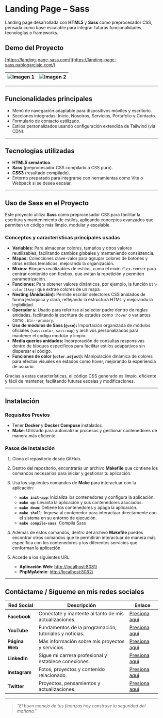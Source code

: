 # Landing Page – Sass

Landing page desarrollada con **HTML5** y **Sass** como preprocesador CSS, pensada como base escalable para integrar futuras funcionalidades, tecnologías o frameworks.

## Demo del Proyecto

[https://landing-page-sass.com/](https://landing-page-sass.pablogarciajc.com/)

| ![Imagen 1](https://pablogarciajc.com/wp-content/uploads/2025/07/landing-page-sass1.webp) | ![Imagen 2](https://pablogarciajc.com/wp-content/uploads/2025/07/landing-page-sass2.webp) |
|-----------|-----------|

---

## Funcionalidades principales

- Menú de navegación adaptable para dispositivos móviles y escritorio.
- Secciones integradas: Inicio, Nosotros, Servicios, Portafolio y Contacto.
- Formulario de contacto estilizado.
- Estilos personalizados usando configuración extendida de Tailwind (via CDN).

---

## Tecnologías utilizadas

- **HTML5 semántico**.
- **Sass** (preprocesador CSS compilado a CSS puro).
- **CSS3** (resultado compilado).
- Entorno preparado para integrarse con herramientas como Vite o Webpack si se desea escalar.

---

## Uso de Sass en el Proyecto

Este proyecto utiliza **Sass** como preprocesador CSS para facilitar la escritura y mantenimiento de estilos, aplicando conceptos avanzados que permiten un código más limpio, modular y escalable.

### Conceptos y características principales usadas

- **Variables:** Para almacenar colores, tamaños y otros valores reutilizables, facilitando cambios globales y manteniendo consistencia.
- **Mapas:** Colecciones clave-valor para agrupar colores de botones y otros estilos temáticos, mejorando la organización.
- **Mixins:** Bloques reutilizables de estilos, como el mixin `flex-center` para centrar contenido con flexbox, que evitan la repetición y permiten parametrización.
- **Funciones:** Para obtener valores dinámicos, por ejemplo, la función `btn-color($key)` que extrae colores de un mapa.
- **Nesting (Anidación):** Permite escribir selectores CSS anidados de forma jerárquica y clara, reflejando la estructura HTML y mejorando la legibilidad.
- **Operador `&`:** Usado para referirse al selector padre dentro de reglas anidadas, facilitando la escritura de estados como `:hover` o variantes como `.btn--primary`.
- **Uso de módulos de Sass (`@use`):** Importación organizada de módulos oficiales (`sass:color`, `sass:map`) y archivos personalizados para mantener el código modular y limpio.
- **Media queries anidados:** Incorporación de consultas responsivas dentro de bloques específicos para facilitar estilos adaptativos sin dispersar el código.
- **Funciones de color (`color.adjust`):** Manipulación dinámica de colores para efectos visuales en estados como hover, mejorando la experiencia de usuario.

Gracias a estas características, el código CSS generado es limpio, eficiente y fácil de mantener, facilitando futuras escalas y modificaciones.

---

## Instalación

### Requisitos Previos

- Tener **Docker** y **Docker Compose** instalados.
- **Make**: Utilizado para automatizar procesos y gestionar contenedores de manera más eficiente.

### Pasos de Instalación

1. Clona el repositorio desde GitHub.
2. Dentro del repositorio, encontrarás un archivo **Makefile** que contiene los comandos necesarios para iniciar y gestionar tu aplicación.
3. Usa los siguientes comandos de **Make** para interactuar con la aplicación:

   - **`make init-app`**: Inicializa los contenedores y configura la aplicación.
   - **`make up`**: Levanta la aplicación y sus contenedores asociados.
   - **`make down`**: Detiene los contenedores y apaga la aplicación.
   - **`make shell`**: Ingresa al contenedor para interactuar directamente con el sistema en su entorno de ejecución.
   - **`make compile-sass`**: Compila Sass

4. Además de estos comandos, dentro del archivo **Makefile** puedes encontrar otros comandos que te permitirán interactuar de manera más específica con los contenedores y los diferentes servicios que conforman la aplicación.

5. Accede a los siguientes URL:
   - **Aplicación Web**: [http://localhost:8081/](http://localhost:8081/)
   - **PhpMyAdmin**: [http://localhost:8082/](http://localhost:8082/)

---

## Contáctame / Sígueme en mis redes sociales

| Red Social   | Descripción                                              | Enlace                   |
|--------------|----------------------------------------------------------|--------------------------|
| **Facebook** | Conéctate y mantente al tanto de mis actualizaciones.    | [Presiona aquí](https://www.facebook.com/PabloGarciaJC) |
| **YouTube**  | Fundamentos de la programación, tutoriales y noticias.   | [Presiona aquí](https://www.youtube.com/@pablogarciajc)     |
| **Página Web** | Más información sobre mis proyectos y servicios.        | [Presiona aquí](https://pablogarciajc.com/)              |
| **LinkedIn** | Sigue mi carrera profesional y establece conexiones.     | [Presiona aquí](https://www.linkedin.com/in/pablogarciajc) |
| **Instagram**| Fotos, proyectos y contenido relacionado.                 | [Presiona aquí](https://www.instagram.com/pablogarciajc) |
| **Twitter**  | Proyectos, pensamientos y actualizaciones.                | [Presiona aquí](https://x.com/PabloGarciaJC?t=lct1gxvE8DkqAr8dgxrHIw&s=09)   |

---
> _"El buen manejo de tus finanzas hoy construye la seguridad del mañana."_
